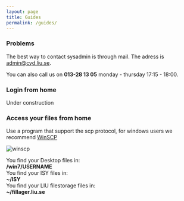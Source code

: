 ```yaml
---
layout: page
title: Guides
permalink: /guides/
---
```


### Problems
The best way to contact sysadmin is through mail. The adress is admin@cyd.liu.se.

You can also call us on **013-28 13 05** monday - thursday 17:15 - 18:00.

### Login from home

Under construction

### Access your files from home

Use a program that support the scp protocol, for windows users we recommend [WinSCP](http://winscp.net/eng/index.php)

![winscp](http://cyd.liu.se/files/winscp.jpg)

You find your Desktop files in:
<br>**/win7/USERNAME**
<br>You find your ISY files in:
<br>**~/ISY**
<br>You find your LIU filestorage files in:
<br>**~/fillager.liu.se**